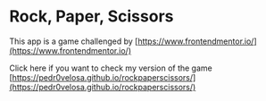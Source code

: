 # Rock, Paper, Scissors

This app is a game challenged by [https://www.frontendmentor.io/](https://www.frontendmentor.io/)

Click here if you want to check my version of the game [https://pedr0velosa.github.io/rockpaperscissors/](https://pedr0velosa.github.io/rockpaperscissors/)
